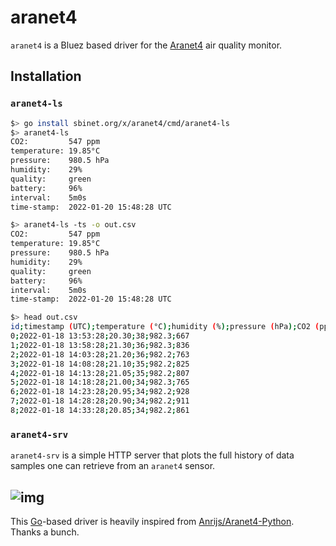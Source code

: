 # aranet4

`aranet4` is a Bluez based driver for the [Aranet4](https://aranet4.com/) air quality monitor.

## Installation

### `aranet4-ls`

```sh
$> go install sbinet.org/x/aranet4/cmd/aranet4-ls
$> aranet4-ls
CO2:         547 ppm
temperature: 19.85°C
pressure:    980.5 hPa
humidity:    29%
quality:     green
battery:     96%
interval:    5m0s
time-stamp:  2022-01-20 15:48:28 UTC

$> aranet4-ls -ts -o out.csv
CO2:         547 ppm
temperature: 19.85°C
pressure:    980.5 hPa
humidity:    29%
quality:     green
battery:     96%
interval:    5m0s
time-stamp:  2022-01-20 15:48:28 UTC

$> head out.csv
id;timestamp (UTC);temperature (°C);humidity (%);pressure (hPa);CO2 (ppm)
0;2022-01-18 13:53:28;20.30;38;982.3;667
1;2022-01-18 13:58:28;21.30;36;982.3;836
2;2022-01-18 14:03:28;21.20;36;982.2;763
3;2022-01-18 14:08:28;21.10;35;982.2;825
4;2022-01-18 14:13:28;21.05;35;982.2;807
5;2022-01-18 14:18:28;21.00;34;982.3;765
6;2022-01-18 14:23:28;20.95;34;982.2;928
7;2022-01-18 14:28:28;20.90;34;982.2;911
8;2022-01-18 14:33:28;20.85;34;982.2;861
```

### `aranet4-srv`

`aranet4-srv` is a simple HTTP server that plots the full history of data samples one can retrieve from an `aranet4` sensor.

![img](https://git.sr.ht/~sbinet/aranet4/blob/main/testdata/co2.png)
---

This [Go](https://golang.org)-based driver is heavily inspired from [Anrijs/Aranet4-Python](https://github.com/Anrijs/Aranet4-Python). Thanks a bunch.
